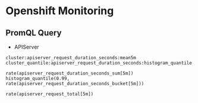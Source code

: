 # Openshift Monitoring

## PromQL Query

* APIServer

```
cluster:apiserver_request_duration_seconds:mean5m
cluster_quantile:apiserver_request_duration_seconds:histogram_quantile

rate(apiserver_request_duration_seconds_sum[5m])
histogram_quantile(0.99, rate(apiserver_request_duration_seconds_bucket[5m]))

rate(apiserver_request_total[5m])
```